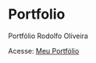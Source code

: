 # Portfolio
 Portfólio Rodolfo Oliveira

 
Acesse: <a href="https://orodolfoso.github.io/Portfolio/">Meu Portfólio</a>
